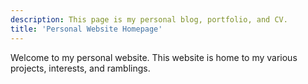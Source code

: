 ```yaml
---
description: This page is my personal blog, portfolio, and CV.
title: 'Personal Website Homepage'
---
```


Welcome to my personal website. This website is home to my various projects, interests, and ramblings.


